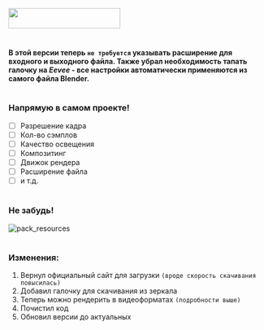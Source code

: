 <a href="https://colab.research.google.com/drive/18VvkJTFvh05DnEnNfyQgqtAuARfTr200"><img src="https://colab.research.google.com/assets/colab-badge.svg" width="220px" height="40px"></a>
#
**В этой версии теперь `не требуется` указывать расширение для входного и выходного файла. Также убрал необходимость тапать галочку на _Eevee_ - все настройки автоматически применяются из самого файла Blender.**

#

### Напрямую в самом проекте!
- [ ] Разрешение кадра
- [ ] Кол-во сэмплов
- [ ] Качество освещения
- [ ] Композитинг
- [ ] Движок рендера
- [ ] Расширение файла
- [ ] и т.д.

#

### Не забудь!
![pack_resources](https://github.com/user-attachments/assets/215e283f-44b4-42ea-8ff3-edb5a446fda5)

#

### Изменения:

1. Вернул официальный сайт для загрузки `(вроде скорость скачивания повысилась)`
2. Добавил галочку для скачивания из зеркала
2. Теперь можно рендерить в видеоформатах `(подробности выше)`
3. Почистил код
4. Обновил версии до актуальных
